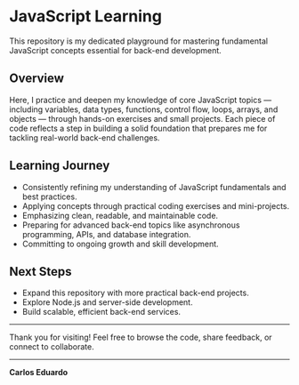 # JavaScript Learning

This repository is my dedicated playground for mastering fundamental JavaScript concepts essential for back-end development.

## Overview

Here, I practice and deepen my knowledge of core JavaScript topics — including variables, data types, functions, control flow, loops, arrays, and objects — through hands-on exercises and small projects. Each piece of code reflects a step in building a solid foundation that prepares me for tackling real-world back-end challenges.

## Learning Journey

- Consistently refining my understanding of JavaScript fundamentals and best practices.
- Applying concepts through practical coding exercises and mini-projects.
- Emphasizing clean, readable, and maintainable code.
- Preparing for advanced back-end topics like asynchronous programming, APIs, and database integration.
- Committing to ongoing growth and skill development.

## Next Steps

- Expand this repository with more practical back-end projects.
- Explore Node.js and server-side development.
- Build scalable, efficient back-end services.

---

Thank you for visiting! Feel free to browse the code, share feedback, or connect to collaborate.

---

**Carlos Eduardo**
